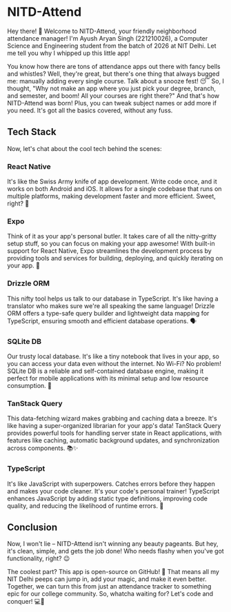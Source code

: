 # NITD-Attend

Hey there! 👋 Welcome to NITD-Attend, your friendly neighborhood attendance manager! I'm Ayush Aryan Singh (221210026), a Computer Science and Engineering student from the batch of 2026 at NIT Delhi. Let me tell you why I whipped up this little app!

You know how there are tons of attendance apps out there with fancy bells and whistles? Well, they're great, but there's one thing that always bugged me: manually adding every single course. Talk about a snooze fest! 😴 So, I thought, "Why not make an app where you just pick your degree, branch, and semester, and boom! All your courses are right there?" And that's how NITD-Attend was born! Plus, you can tweak subject names or add more if you need. It's got all the basics covered, without any fuss.

## Tech Stack

Now, let's chat about the cool tech behind the scenes:

### React Native
It's like the Swiss Army knife of app development. Write code once, and it works on both Android and iOS. It allows for a single codebase that runs on multiple platforms, making development faster and more efficient. Sweet, right? 🍭

### Expo
Think of it as your app's personal butler. It takes care of all the nitty-gritty setup stuff, so you can focus on making your app awesome! With built-in support for React Native, Expo streamlines the development process by providing tools and services for building, deploying, and quickly iterating on your app. 🎩

### Drizzle ORM
This nifty tool helps us talk to our database in TypeScript. It's like having a translator who makes sure we're all speaking the same language! Drizzle ORM offers a type-safe query builder and lightweight data mapping for TypeScript, ensuring smooth and efficient database operations. 🗣️

### SQLite DB
Our trusty local database. It's like a tiny notebook that lives in your app, so you can access your data even without the internet. No Wi-Fi? No problem! SQLite DB is a reliable and self-contained database engine, making it perfect for mobile applications with its minimal setup and low resource consumption. 📝

### TanStack Query
This data-fetching wizard makes grabbing and caching data a breeze. It's like having a super-organized librarian for your app's data! TanStack Query provides powerful tools for handling server state in React applications, with features like caching, automatic background updates, and synchronization across components. 📚✨

### TypeScript
It's like JavaScript with superpowers. Catches errors before they happen and makes your code cleaner. It's your code's personal trainer! TypeScript enhances JavaScript by adding static type definitions, improving code quality, and reducing the likelihood of runtime errors. 💪

## Conclusion

Now, I won't lie – NITD-Attend isn't winning any beauty pageants. But hey, it's clean, simple, and gets the job done! Who needs flashy when you've got functionality, right? 😉

The coolest part? This app is open-source on GitHub! 🎉 That means all my NIT Delhi peeps can jump in, add your magic, and make it even better. Together, we can turn this from just an attendance tracker to something epic for our college community. So, whatcha waiting for? Let's code and conquer! 💻🚀

